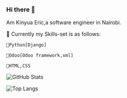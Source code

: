 ### Hi there 👋

<!--
**Kinyuaeric/Kinyuaeric** is a ✨ _special_ ✨ repository because its `README.md` (this file) appears on your GitHub profile.

Here are some ideas to get you started:

- 🔭 I’m currently working on building Odoo modules using Odoo framework
- 🌱 I’m currently learning Android Development.
- 👯 I’m looking to collaborate on ...
- 🤔 I’m looking for help with ...
- 💬 Ask me about ...
- 📫 How to reach me: ...
- 😄 Pronouns: ...
- ⚡ Fun fact: ...
-->

 Am Kinyua Eric,a software engineer in Nairobi.

🔵️ Currently my Skills-set is as follows:

    🔸️Python[Django]
    
    🔸️Odoo[Odoo framework,xml]
    
    🔸️HTML,CSS


 ![GitHub Stats](https://github-readme-stats.vercel.app/api?username=Kinyuaeric&theme=radical)
 
 ![Top Langs](https://github-readme-stats.vercel.app/api/top-langs/?username=Kinyuaeric&show_icons=true&theme=radical)

